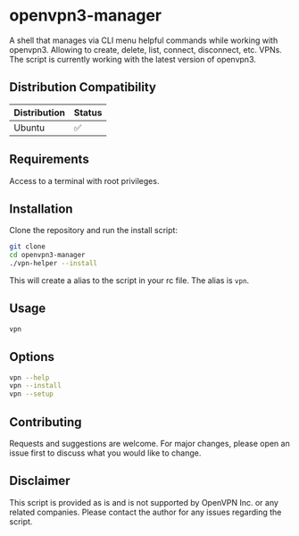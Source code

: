 # openvpn3-manager

A shell that manages via CLI menu helpful commands while working with openvpn3. Allowing to create, delete, list, connect, disconnect, etc. VPNs.
The script is currently working with the latest version of openvpn3.

## Distribution Compatibility

| Distribution | Status |
| ------------ | ------ |
| Ubuntu       | ✅     |

## Requirements

Access to a terminal with root privileges.

## Installation

Clone the repository and run the install script:

```bash
git clone
cd openvpn3-manager
./vpn-helper --install
```

This will create a alias to the script in your rc file.
The alias is `vpn`.

## Usage

```bash
vpn
```

## Options

```bash
vpn --help
vpn --install
vpn --setup
```

## Contributing

Requests and suggestions are welcome. For major changes, please open an issue first to discuss what you would like to change.

## Disclaimer

This script is provided as is and is not supported by OpenVPN Inc. or any related companies. Please contact the author for any issues regarding the script.
